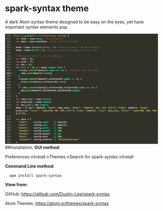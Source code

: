 # spark-syntax theme
A dark Atom syntax theme designed to be easy on the eyes, yet have important syntax elements pop.

![screenshot](https://raw.githubusercontent.com/Dustin-Lee/spark-syntax/master/screenshot2.png)
##Installation:
**GUI method:**

Preferences->Install->Themes->Search for spark-syntax->Install

**Command Line method:**
```
  apm install spark-syntax
```
**View from:**

GitHub: https://github.com/Dustin-Lee/spark-syntax

Atom Themes: https://atom.io/themes/spark-syntax
